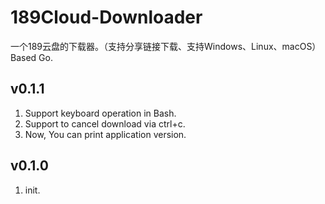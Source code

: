 # 189Cloud-Downloader
一个189云盘的下载器。（支持分享链接下载、支持Windows、Linux、macOS）Based Go.

## v0.1.1
1. Support keyboard operation in Bash.
2. Support to cancel download via ctrl+c.
3. Now, You can print application version.

## v0.1.0
1. init.